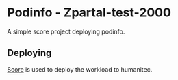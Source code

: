 # Podinfo - Zpartal-test-2000

A simple score project deploying podinfo.

## Deploying

[Score](https://score.dev/) is used to deploy the workload to humanitec.
